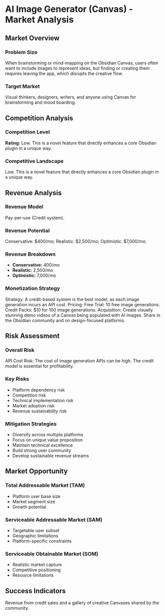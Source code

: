 # AI Image Generator (Canvas) - Market Analysis

## Market Overview

### Problem Size
When brainstorming or mind-mapping on the Obsidian Canvas, users often want to include images to represent ideas, but finding or creating them requires leaving the app, which disrupts the creative flow.

### Target Market
Visual thinkers, designers, writers, and anyone using Canvas for brainstorming and mood boarding.

## Competition Analysis

### Competition Level
**Rating:** Low. This is a novel feature that directly enhances a core Obsidian plugin in a unique way.

### Competitive Landscape
Low. This is a novel feature that directly enhances a core Obsidian plugin in a unique way.

## Revenue Analysis

### Revenue Model
Pay-per-use (Credit system).

### Revenue Potential
Conservative: $400/mo; Realistic: $2,500/mo; Optimistic: $7,000/mo.

### Revenue Breakdown
- **Conservative:** 400/mo
- **Realistic:** 2,500/mo
- **Optimistic:** 7,000/mo

### Monetization Strategy
Strategy: A credit-based system is the best model, as each image generation incurs an API cost. Pricing: Free Trial: 10 free image generations. Credit Packs: $10 for 100 image generations. Acquisition: Create visually stunning demo videos of a Canvas being populated with AI images. Share in the Obsidian community and on design-focused platforms.

## Risk Assessment

### Overall Risk
API Cost Risk: The cost of image generation APIs can be high. The credit model is essential for profitability.

### Key Risks
- Platform dependency risk
- Competition risk
- Technical implementation risk
- Market adoption risk
- Revenue sustainability risk

### Mitigation Strategies
- Diversify across multiple platforms
- Focus on unique value proposition
- Maintain technical excellence
- Build strong user community
- Develop sustainable revenue streams

## Market Opportunity

### Total Addressable Market (TAM)
- Platform user base size
- Market segment size
- Growth potential

### Serviceable Addressable Market (SAM)
- Targetable user subset
- Geographic limitations
- Platform-specific constraints

### Serviceable Obtainable Market (SOM)
- Realistic market capture
- Competitive positioning
- Resource limitations

## Success Indicators
Revenue from credit sales and a gallery of creative Canvases shared by the community.
